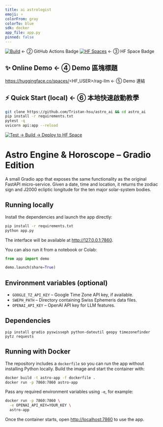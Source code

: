 ```yaml
---
title: ai astrologist
emoji: ⭐
colorFrom: gray
colorTo: blue
sdk: docker
app_file: app.py
pinned: false
---
```



[![Build](https://github.com/astro_ai/RAG-LLM/actions/workflows/ci.yml/badge.svg)](https://github.com/<YOUR_GH_ID>/RAG-LLM/actions)   ← ② GitHub Actions Badge
[![HF Spaces](https://img.shields.io/badge/HF%20Spaces-online-success?logo=huggingface)](https://huggingface.co/spaces/TristanHsu/astro_ai)   ← ③ HF Space Badge

## ✨ Online Demo                ← ④ Demo 區塊標題
https://huggingface.co/spaces/<HF_USER>/rag-llm   ← ⑤ Demo 連結

## ⚡ Quick Start (local)        ← ⑥ 本地快速啟動教學
```bash
git clone https://github.com/Tristan-hsu/astro_ai && cd astro_ai
pip install -r requirements.txt
pytest -q
uvicorn api:app --reload
```

[![Test → Build → Deploy to HF Space](https://github.com/Tristan-hsu/astro_ai/actions/workflows/main.yml/badge.svg)](https://github.com/Tristan-hsu/astro_ai/actions/workflows/main.yml)

# Astro Engine & Horoscope – Gradio Edition

A small Gradio app that exposes the same functionality as the original FastAPI
micro-service. Given a date, time and location, it returns the zodiac sign and
J2000 ecliptic longitude for the ten major solar-system bodies.

## Running locally

Install the dependencies and launch the app directly:

```bash
pip install -r requirements.txt
python app.py
```

The interface will be available at <http://127.0.0.1:7860>.

You can also run it from a notebook or Colab:

```python
from app import demo

demo.launch(share=True)
```

## Environment variables (optional)

- `GOOGLE_TZ_API_KEY` – Google Time Zone API key, if available.
- `SWEPH_PATH` – Directory containing Swiss Ephemeris data files.
- `OPENAI_API_KEY` – OpenAI API key for LLM features.

## Dependencies

```
pip install gradio pyswisseph python-dateutil geopy timezonefinder pytz requests
```

## Running with Docker

The repository includes a `dockerfile` so you can run the app without installing
Python locally. Build the image and start the container with:

```bash
docker build -t astro-app -f dockerfile .
docker run -p 7860:7860 astro-app
```

Pass any required environment variables using `-e`, for example:

```bash
docker run -p 7860:7860 \
  -e OPENAI_API_KEY=YOUR_KEY \
  astro-app
```

Once the container starts, open <http://localhost:7860> to use the app.
